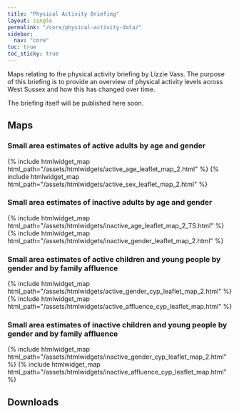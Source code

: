 ```yaml
---
title: "Physical Activity Briefing"
layout: single
permalink: "/core/physical-activity-data/"
sidebar:
  nav: "core"
toc: true
toc_sticky: true
---
```


Maps relating to the physical activity briefing by Lizzie Vass. The purpose of this briefing is to provide an overview of physical activity levels across West Sussex and how this has changed over time. 

The briefing itself will be published here soon.

## Maps

<!-- We have embedded these maps below but you can click on the download link underneath each one to save a copy of the map as a standalone html file -->

### Small area estimates of active adults by age and gender
{% include htmlwidget_map html_path="/assets/htmlwidgets/active_age_leaflet_map_2.html" %}
{% include htmlwidget_map html_path="/assets/htmlwidgets/active_sex_leaflet_map_2.html" %}

### Small area estimates of inactive adults by age and gender
{% include htmlwidget_map html_path="/assets/htmlwidgets/inactive_age_leaflet_map_2_TS.html" %}
{% include htmlwidget_map html_path="/assets/htmlwidgets/inactive_gender_leaflet_map_2.html" %}

### Small area estimates of active children and young people by gender and by family affluence
{% include htmlwidget_map html_path="/assets/htmlwidgets/active_gender_cyp_leaflet_map_2.html" %}
{% include htmlwidget_map html_path="/assets/htmlwidgets/active_affluence_cyp_leaflet_map.html" %}

### Small area estimates of inactive children and young people by gender and by family affluence
{% include htmlwidget_map html_path="/assets/htmlwidgets/inactive_gender_cyp_leaflet_map_2.html" %}
{% include htmlwidget_map html_path="/assets/htmlwidgets/inactive_affluence_cyp_leaflet_map.html" %}


## Downloads
<!-- - [Physical Activity Briefing 2024 (PDF, 349Kb)](/assets/pdf/physical-activity/Physical Activity Briefing 2024.pdf) -->
